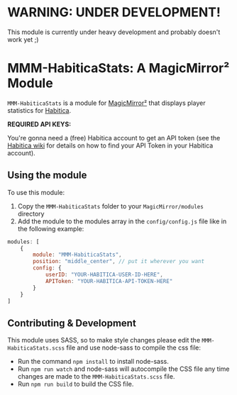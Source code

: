 # WARNING: UNDER DEVELOPMENT!

This module is currently under heavy development and probably doesn't work yet ;)

# MMM-HabiticaStats: A MagicMirror² Module
`MMM-HabiticaStats` is a module for [MagicMirror²](https://github.com/MichMich/MagicMirror) that displays player statistics for [Habitica](https://habitica.com).

 **REQUIRED API KEYS:**

 You're gonna need a (free) Habitica account to get an API token (see the [Habitica wiki](https://habitica.fandom.com/wiki/API_Options#API_Token) for details on how to find your API Token in your Habitica account).

## Using the module

To use this module:
1.  Copy the `MMM-HabiticaStats` folder to your `MagicMirror/modules` directory
2.  Add the module to the modules array in the `config/config.js` file like in the following example:

````javascript
modules: [
	{
		module: "MMM-HabiticaStats",
		position: "middle_center", // put it wherever you want
		config: {
			userID: "YOUR-HABITICA-USER-ID-HERE",
			APIToken: "YOUR-HABITICA-API-TOKEN-HERE"
		}
	}
]
````

## Contributing & Development

This module uses SASS, so to make style changes please edit the `MMM-HabiticaStats.scss` file and use node-sass to compile the css file:

- Run the command `npm install` to install node-sass.
- Run `npm run watch` and node-sass will autocompile the CSS file any time changes are made to the `MMM-HabiticaStats.scss` file.
- Run `npm run build` to build the CSS file.
